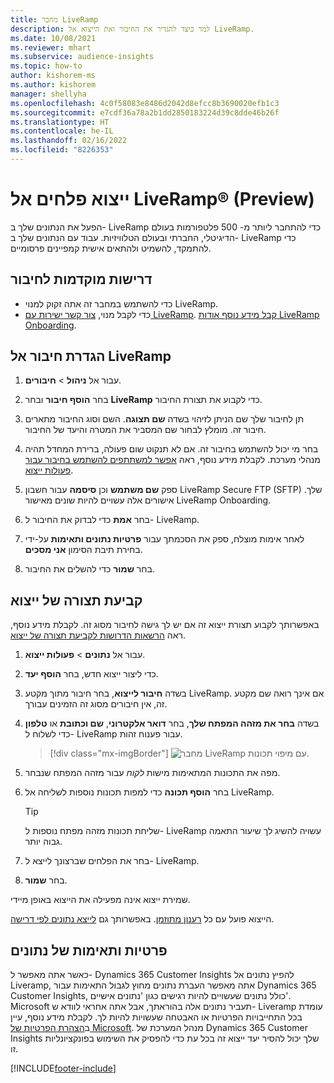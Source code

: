 ```yaml
---
title: ‏‎מחבר ‎LiveRamp‏‏‏‏
description: למד כיצד להגדיר את החיבור ואת הייצוא אל LiveRamp.
ms.date: 10/08/2021
ms.reviewer: mhart
ms.subservice: audience-insights
ms.topic: how-to
author: kishorem-ms
ms.author: kishorem
manager: shellyha
ms.openlocfilehash: 4c0f58083e8486d2042d8efcc8b3690020efb1c3
ms.sourcegitcommit: e7cdf36a78a2b1dd2850183224d39c8dde46b26f
ms.translationtype: HT
ms.contentlocale: he-IL
ms.lasthandoff: 02/16/2022
ms.locfileid: "8226353"
---
```

# <a name="export-segments-to-liverampreg-preview"></a>ייצוא פלחים אל LiveRamp&reg;‏ (Preview)

הפעל את הנתונים שלך ב- LiveRamp כדי להתחבר ליותר מ- 500 פלטפורמות בעולם הדיגיטלי, החברתי ובעולם הטלוויזיות. עבוד עם הנתונים שלך ב- LiveRamp כדי להתמקד, להשמיט ולהתאים אישית קמפיינים פרסומיים.

## <a name="prerequisites-for-a-connection"></a>דרישות מוקדמות לחיבור

- כדי להשתמש במחבר זה אתה זקוק למנוי LiveRamp.
- כדי לקבל מנוי, [צור קשר ישירות עם LiveRamp](https://liveramp.com/contact/). [קבל מידע נוסף אודות LiveRamp Onboarding](https://liveramp.com/our-platform/data-onboarding/).

## <a name="set-up-connection-to-liveramp"></a>הגדרת חיבור אל LiveRamp

1. עבור אל **ניהול** > **חיבורים**.

1. בחר **הוסף חיבור** ובחר **LiveRamp** כדי לקבוע את תצורת החיבור.

1. תן לחיבור שלך שם הניתן לזיהוי בשדה **שם תצוגה**. השם וסוג החיבור מתארים חיבור זה. מומלץ לבחור שם המסביר את המטרה והיעד של החיבור.

1. בחר מי יכול להשתמש בחיבור זה. אם לא תנקוט שום פעולה, ברירת המחדל תהיה מנהלי מערכת. לקבלת מידע נוסף, ראה [אפשר למשתתפים להשתמש בחיבור עבור פעולות ייצוא](connections.md#allow-contributors-to-use-a-connection-for-exports).

1. ספק **שם משתמש** וכן **סיסמה** עבור חשבון LiveRamp Secure FTP‏ (SFTP) שלך.
אישורים אלה עשויים להיות שונים מאישור LiveRamp Onboarding.

1. בחר **אמת** כדי לבדוק את החיבור ל- LiveRamp.

1. לאחר אימות מוצלח, ספק את הסכמתך עבור **פרטיות נתונים ותאימות** על-ידי בחירת תיבת הסימון **אני מסכים**.

1. בחר **שמור** כדי להשלים את החיבור.

## <a name="configure-an-export"></a>קביעת תצורה של ייצוא

באפשרותך לקבוע תצורת ייצוא זה אם יש לך גישה לחיבור מסוג זה. לקבלת מידע נוסף, ראה [הרשאות הדרושות לקביעת תצורה של ייצוא](export-destinations.md#set-up-a-new-export).

1. עבור אל **נתונים** > **פעולות ייצוא**.

1. כדי ליצור ייצוא חדש, בחר **הוסף יעד**.

1. בשדה **חיבור לייצוא**, בחר חיבור מתוך מקטע LiveRamp. אם אינך רואה שם מקטע זה, אין חיבורים מסוג זה הזמינים עבורך.

1. בשדה **בחר את מזהה המפתח שלך**, בחר **דואר אלקטרוני**, **שם וכתובת** או **טלפון** כדי לשלוח ל- LiveRamp עבור פענוח זהות.
   > [!div class="mx-imgBorder"]
   > ![מחבר LiveRamp עם מיפוי תכונות.](media/export-liveramp-segments.png "מחבר LiveRamp עם מיפוי תכונות")

1. מפה את התכונות המתאימות מישות *לקוח* עבור מזהה המפתח שנבחר.

1. בחר **הוסף תכונה** כדי למפות תכונות נוספות לשליחה אל LiveRamp.

   > [!TIP]
   > שליחת תכונות מזהה מפתח נוספות ל- LiveRamp עשויה להשיג לך שיעור התאמה גבוה יותר.

1. בחר את הפלחים שברצונך לייצא ל- LiveRamp.

1. בחר **שמור**.

שמירת ייצוא אינה מפעילה את הייצוא באופן מיידי.

הייצוא פועל עם כל [רענון מתוזמן](system.md#schedule-tab). באפשרותך גם [לייצא נתונים לפי דרישה](export-destinations.md#run-exports-on-demand). 


## <a name="data-privacy-and-compliance"></a>פרטיות ותאימות של נתונים

כאשר אתה מאפשר ל- Dynamics 365 Customer Insights להפיץ נתונים אל Liveramp, אתה מאפשר העברת נתונים מחוץ לגבול התאימות עבור Dynamics 365 Customer Insights, כולל נתונים שעשויים להיות רגישים כגון 'נתונים אישיים'. Microsoft תעביר נתונים אלה בהוראתך, אבל אתה אחראי לוודא ש- Liveramp עומדת בכל התחייבויות הפרטיות או האבטחה שעשויות להיות לך. לקבלת מידע נוסף, עיין ב[הצהרת הפרטיות של Microsoft](https://go.microsoft.com/fwlink/?linkid=396732).
מנהל המערכת של Dynamics 365 Customer Insights שלך יכול להסיר יעד ייצוא זה בכל עת כדי להפסיק את השימוש בפונקציונליות זו.

[!INCLUDE[footer-include](../includes/footer-banner.md)]
